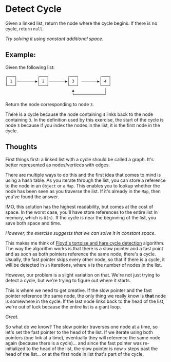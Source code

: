 # Detect Cycle

Given a linked list, return the node where the cycle begins.
If there is no cycle, return `null`.

_Try solving it using constant additional space._

## Example:

Given the following list:

```
┌───┐         ┌───┐        ┌───┐         ┌───┐
│ 1 │────────▶│ 2 │───────▶│ 3 │ ───────▶│ 4 │
└───┘         └───┘        └───┘         └───┘
                             ▲             │
                             └─────────────┘
```

Return the node corresponding to node `3`.

There is a cycle because the node containing `4` links back to the node
containing `3`.  In the definition used by this exercise, the start of
the cycle is node `3` because if you index the nodes in the list, it is
the first node in the cycle.

## Thoughts

First things first: a linked list with a cycle should be called a graph.
It's better represented as nodes/vertices with edges.

There are multiple ways to do this and the first idea that comes to mind
is using a hash table.  As you iterate through the list, you can store a
reference to the node in an `Object` or a `Map`.  This enables you to
lookup whether the node has been seen as you traverse the list.  If it's
already in the `Map`, then you've found the answer.

IMO, this solution has the highest readability, but comes at the cost of
space.  In the worst case, you'll have store references to the entire list
in memory, which is `O(n)`.  If the cycle is near the beginning
of the list, you save both space and time.

_However, the exercise suggests that we can solve it in constant space._

This makes me think of [Floyd's tortoise and hare cycle detection](https://en.wikipedia.org/wiki/Cycle_detection#Floyd's_Tortoise_and_Hare)
algorithm. The way the algorithm works is that there is a slow pointer and
a fast point and as soon as both pointers reference the same node, there's
a cycle.  Usually, the fast pointer skips every other node, so that if there
is a cycle, it will be detected in `2n` iterations, where `n` is the number
of nodes in the list.

However, our problem is a slight variation on that.  We're not just trying
to detect a cycle, but we're trying to figure out where it starts.

This is where we need to get creative.  If the slow pointer and the fast
pointer reference the same node, the only thing we really know is **that**
node is somewhere in the cycle.  If the last node links back to the head
of the list, we're out of luck because the entire list is a giant loop.

_Great._

So what do we know?  The slow pointer traverses one node at a time, so let's
set the fast pointer to the head of the list.  If we iterate using both
pointers (one link at a time), eventually they will reference the same node
again (because there is a cycle)... and since the fast pointer was re-
initialized to the head of the list, the slow pointer is now `x` steps past
the head of the list... or at the first node in list that's part of the cycle.
